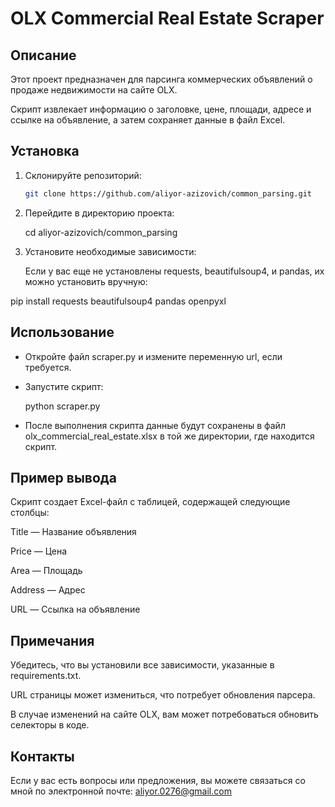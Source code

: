 # OLX Commercial Real Estate Scraper

## Описание

Этот проект предназначен для парсинга коммерческих объявлений о продаже недвижимости на сайте OLX.

Скрипт извлекает информацию о заголовке, цене, площади, адресе и ссылке на объявление, а затем сохраняет данные в файл Excel.

## Установка

1. Склонируйте репозиторий:

   ```bash
   git clone https://github.com/aliyor-azizovich/common_parsing.git

2. Перейдите в директорию проекта:

   cd aliyor-azizovich/common_parsing

3. Установите необходимые зависимости:

   Если у вас еще не установлены requests, beautifulsoup4, и pandas, их можно установить вручную:

  pip install requests beautifulsoup4 pandas openpyxl

## Использование

 - Откройте файл scraper.py и измените переменную url, если требуется.

- Запустите скрипт:

  python scraper.py

- После выполнения скрипта данные будут сохранены в файл olx_commercial_real_estate.xlsx в той же директории, где находится скрипт.

## Пример вывода

Скрипт создает Excel-файл с таблицей, содержащей следующие столбцы:

Title — Название объявления

Price — Цена

Area — Площадь

Address — Адрес

URL — Ссылка на объявление

## Примечания

Убедитесь, что вы установили все зависимости, указанные в requirements.txt.

URL страницы может измениться, что потребует обновления парсера.

В случае изменений на сайте OLX, вам может потребоваться обновить селекторы в коде.

## Контакты

Если у вас есть вопросы или предложения, вы можете связаться со мной по электронной почте: aliyor.0276@gmail.com


